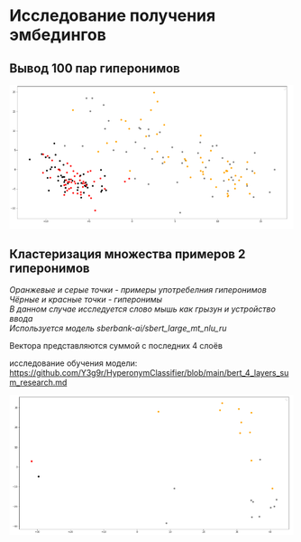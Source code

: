 # Исследование получения эмбедингов

## Вывод 100 пар гиперонимов

![](./embeddings_research/100couple.png)

## Кластеризация множества примеров 2 гиперонимов

*Оранжевые и серые точки - примеры употребелния гиперонимов*  
*Чёрные и красные точки - гиперонимы*  
*В данном случае исследуется слово мышь как грызун и устройство ввода*  
*Используется модель sberbank-ai/sbert_large_mt_nlu_ru*  

Вектора представляются суммой с последних 4 слоёв

исследование обучения модели: https://github.com/Y3g9r/HyperonymClassifier/blob/main/bert_4_layers_sum_research.md

![](./embeddings_research/mouse_4.png)
